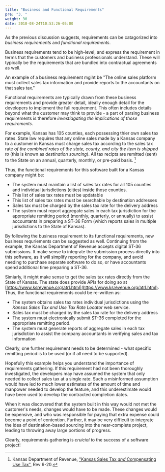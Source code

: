 ```yaml
---
title: "Business and Functional Requirements"
pre: "3. "
weight: 30
date: 2018-08-24T10:53:26-05:00
---
```

As the previous discussion suggests, requirements can be catagorized into *business requirements* and *functional requirements*.  

Business requirements tend to be high-level, and express the requirement in terms that the customers and business professionals understand.  These will typically be the requirements that are bundled into contractual agreements as well.  

An example of a business requirement mgiht be "The online sales platform must collect sales tax information and provide reports to the accountants on that sales tax."

Functional requirements are typically drawn from these business requirements and provide greater detail, ideally enough detail for the developers to implement the full requirement. This often includes details beyond what the customer may think to provide - a part of parsing business requirements is therefore _investiagating the implications of those requirements_.

For example, Kansas has 105 counties, each possessing thier own sales tax rates.  State law requires that any online sales made by a Kansas company to a customer in Kansas must charge sales tax according to the sales tax rate _of the combined rates of the state, county, and city the item is shipped to_ (this is known as _destination sourcing_).  All tax recipts are remitted (sent) to the State on an annual, quarterly, monthly, or pre-paid basis. [^pub1510]

[^pub1510]: Kansas Department of Revenue, ["Kansas Sales Tax _and_ Compensating Use Tax"](https://www.ksrevenue.org/pdf/pub1510.pdf), Rev 6-20.  

Thus, the functional requirements for this software built for a Kansas company might be:

* The system must maintain a list of sales tax rates for all 105 counties and individual jurisdictions (cities) inside those counties.
* This list of sales tax rates must be updatable 
* This list of sales tax rates must be searchable by destination addresses
* Sales tax must be charged by the sales tax rate for the delivery address
* The system must report aggregate sales in each tax jurisdiction for the appropriate remitting period (monthly, quarterly, or annually) to assist accountants in preparing a ST-36 Form (which reports sales in multiple jurisdictions to the State of Kansas).

By following the business requirement to its functional requirements, new business requriements can be suggested as well.  Continuing from the example, the Kansas Department of Revenue accepts digital ST-36 submissions. It make sense to integrate the submission process directly into this software, as it will simplify reporting for the company, and avoid needing to purchase separate software to do so, or have accountants spend additional time preparing a ST-36.

Simiarly, it might make sense to get the sales tax rates directly from the State of Kansas.  The state does provide APIs for doing so at [https://www.ksrevenue.org/atrl.html](https://www.ksrevenue.org/atrl.html).  Thus, the functional requirements could be re-written as:

* The system obtains sales tax rates individual jurisdictions using the _Kansas Sales Tax and Use Tax Rate Locator_ web service.
* Sales tax must be charged by the sales tax rate for the delivery address
* The system must electronically submit ST-36 completed for the appropriate remitting period.
* The system must generate reports of aggregate sales in each tax jurisdiction to assist the company accountants in verifying sales and tax information

Clearly, one further requirement needs to be determined - what specific remitting period is to be used (or if all need to be supported).

Hopefully this example helps you understand the importance of requirements gathering.  If this requirement had not been thoroughly investigated, the developers may have assumed the system that only needed to collect sales tax at a single rate. Such a misinformed assumption would have led to much lower estimates of the amount of time and manpower needed to develop the feature, and this underestimate would have been used to develop the contracted completion dates.  

When it was discovered that the system built in this way would not met the customer's needs, changes would have to be made. These changes would be expensive, and who was responsible for paying that extra expense could become a point of contention.  Further, it may be very difficult to integrate the idea of destination-based sourcing into the near-complete project, leading to throwing away large portions of progress. 

Clearly, requirements gathering is _cruicial_ to the success of a software project!